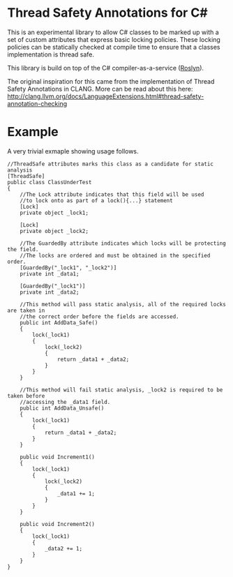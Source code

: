 Thread Safety Annotations for C#
================================

This is an experimental library to allow C# classes to be marked up with a set of custom attributes that express basic locking policies.  These locking policies can be statically checked at compile time to ensure that a classes implementation is thread safe.

This library is build on top of the C# compiler-as-a-service ([Roslyn](http://msdn.microsoft.com/en-gb/roslyn)).

The original inspiration for this came from the implementation of Thread Safety Annotations in CLANG.  More can be read about this here: http://clang.llvm.org/docs/LanguageExtensions.html#thread-safety-annotation-checking

Example
=======

A very trivial exmaple showing usage follows.

    //ThreadSafe attributes marks this class as a candidate for static analysis
    [ThreadSafe]
    public class ClassUnderTest
    {
        //The Lock attribute indicates that this field will be used
        //to lock onto as part of a lock(){...} statement
        [Lock]
        private object _lock1;

        [Lock]
        private object _lock2;

        //The GuardedBy attribute indicates which locks will be protecting the field.
        //The locks are ordered and must be obtained in the specified order.
        [GuardedBy("_lock1", "_lock2")]
        private int _data1;

        [GuardedBy("_lock1")]
        private int _data2;

        //This method will pass static analysis, all of the required locks are taken in 
        //the correct order before the fields are accessed.
        public int AddData_Safe()
        {
            lock(_lock1)
            {
                lock(_lock2)
                {
                    return _data1 + _data2;
                }
            }
        }
        
        //This method will fail static analysis, _lock2 is required to be taken before
        //accessing the _data1 field.
        public int AddData_Unsafe()
        {
            lock(_lock1)
            {
                return _data1 + _data2;
            }
        }
        
        public void Increment1()
        {
            lock(_lock1)
            {            
                lock(_lock2)
                {
                    _data1 += 1;
                }
            }
        }
        
        public void Increment2()
        {
            lock(_lock1)
            {
                _data2 += 1;
            }
        }
    }